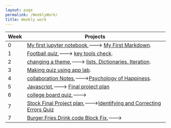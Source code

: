 ```yaml
---
layout: page
permalink: /WeeklyWork/
title: Weekly work
---
```


| Week        | Projects    |
| ----------- | ----------- |
| 0 | [My first jupyter notebook](https://eligilmour.github.io/Eli-1/2022/08/22/notebook.html),---> [My First Markdown](https://eligilmour.github.io/Eli-1/2022/08/22/Markdown.html). |
| 1 | [Football quiz](https://eligilmour.github.io/Eli-1/2022/08/26/notebookquiz.html),---> [key tools check](https://eligilmour.github.io/Eli-1/fastpages/juypter/2022/09/01/toolcheck.html). |
| 2 | [changing a theme](https://eligilmour.github.io/Eli-1/2022/09/05/changing-theme.html),---> [lists, Dictionaries, Iteration](https://eligilmour.github.io/Eli-1/2022/09/05/listanddictionary.html). |
| 3 | [Making quiz using app lab](https://eligilmour.github.io/Eli-1/fastpages/markdown/2022/09/08/codequizblog.html). |
| 4 | [collaboration Notes](https://eligilmour.github.io/Eli-1/fastpages/markdown/2022/09/20/collabrationnotes1.html),--->[Psychology of Happiness](https://eligilmour.github.io/Eli-1/fastpages/markdown/2022/09/20/psychology.html). |
| 5 | [Javascript](https://eligilmour.github.io/Eli-1/2022/09/26/javascript.html),---> [Final project plan](https://eligilmour.github.io/Eli-1/fastpages/markdown/2022/09/28/teamroles.html)
| 6 | [college board quiz](https://eligilmour.github.io/Eli-1/fastpages/markdown/2022/10/02/collegeboard.html),--->
| 7 | [Stock Final Project plan](https://eligilmour.github.io/Eli-1/fastpages/markdown/2022/10/09/stockapp.html),--->[Identifying and Correcting Errors Quiz](https://eligilmour.github.io/Eli-1/fastpages/markdown/2022/10/09/1.4quiz.html)
| 7 | [Burger,Fries,Drink code Block Fix](https://eligilmour.github.io/Eli-1/collegeboard/error),--->